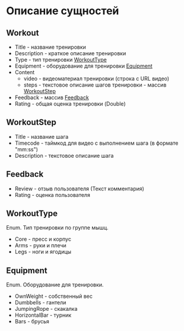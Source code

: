 # Описание сущностей

## Workout
- Title - название тренировки
- Description - краткое описание тренировки
- Type - тип тренировки [WorkoutType](#WorkoutType)
- Equipment - оборудование для тренировки [Equipment](#Equipment)
- Content
    - video - видеоматериал тренировки (строка с URL видео)
    - steps - текстовое описание шагов тренировки - массив [WorkoutStep](#WorkoutStep)
- Feedback - массив [Feedback](#Feedback)
- Rating - общая оценка тренировки (Double)

## WorkoutStep
- Title - название шага
- Timecode - таймкод для видео с выполнением шага (в формате "mm:ss")
- Description - текстовое описание шага

## Feedback
- Review - отзыв пользователя (Текст комментария)
- Rating - оценка пользователя

## WorkoutType
Enum. Тип тренировки по группе мышц.
- Core - пресс и корпус
- Arms - руки и плечи
- Legs - ноги и ягодицы

## Equipment
Enum. Оборудование для тренировки.
- OwnWeight - собственный вес
- Dumbbells - гантели
- JumpingRope - скакалка
- HorizontalBar - турник
- Bars - брусья
